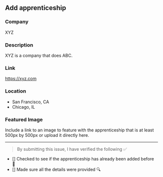 ## Add apprenticeship

### Company

XYZ

### Description

XYZ is a company that does ABC.

### Link

https://xyz.com

### Location

- San Francisco, CA
- Chicago, IL

### Featured Image

Include a link to an image to feature with the apprenticeship that is at least 500px by 500px or upload it directly here.

---

<!-- Thank you for contributing to this repo, it is much appreciated! 😊 -->

<!-- Before raising an issue, make sure to verify the following. -->

> By submitting this issue, I have verified the following ✅

- [] Checked to see if the apprenticeship has already been added before 🤔️
- [] Made sure all the details were provided 🔍️
